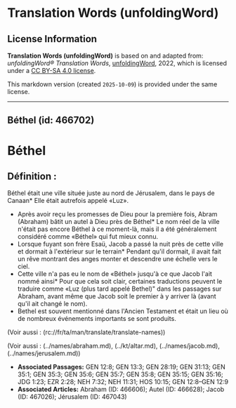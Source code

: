 # Translation Words (unfoldingWord)

## License Information

**Translation Words (unfoldingWord)** is based on and adapted from: _unfoldingWord® Translation Words_, [unfoldingWord](https://unfoldingword.org/utw), 2022, which is licensed under a [CC BY-SA 4.0 license](https://creativecommons.org/licenses/by-sa/4.0/legalcode.en).

This markdown version (created `2025-10-09`) is provided under the same license.



--------------------------------

## Béthel (id: 466702)

Béthel
======

Définition :
------------

Béthel était une ville située juste au nord de Jérusalem, dans le pays de Canaan\* Elle était autrefois appelé «Luz».

* Après avoir reçu les promesses de Dieu pour la première fois, Abram (Abraham) bâtit un autel à Dieu près de Béthel\* Le nom réel de la ville n'était pas encore Béthel à ce moment\-là, mais il a été généralement considéré comme «Béthel» qui fut mieux connu.
* Lorsque fuyant son frère Esaü, Jacob a passé la nuit près de cette ville et dormait à l'extérieur sur le terrain\* Pendant qu'il dormait, il avait fait un rêve montrant des anges monter et descendre une échelle vers le ciel.
* Cette ville n'a pas eu le nom de «Béthel» jusqu'à ce que Jacob l'ait nommé ainsi\* Pour que cela soit clair, certaines traductions peuvent le traduire comme «Luz (plus tard appelé Bethel)" dans les passages sur Abraham, avant même que Jacob soit le premier à y arriver là (avant qu'il ait changé le nom).
* Bethel est souvent mentionné dans l'Ancien Testament et était un lieu où de nombreux événements importants se sont produits.

(Voir aussi : (rc://fr/ta/man/translate/translate\-names))

(Voir aussi : (../names/abraham.md), (../kt/altar.md), (../names/jacob.md), (../names/jerusalem.md))

* **Associated Passages:** GEN 12:8; GEN 13:3; GEN 28:19; GEN 31:13; GEN 35:1; GEN 35:3; GEN 35:6; GEN 35:7; GEN 35:8; GEN 35:15; GEN 35:16; JDG 1:23; EZR 2:28; NEH 7:32; NEH 11:31; HOS 10:15; GEN 12:8–GEN 12:9
* **Associated Articles:** Abraham (ID: 466606); Autel (ID: 466628); Jacob (ID: 467026); Jérusalem (ID: 467043)

